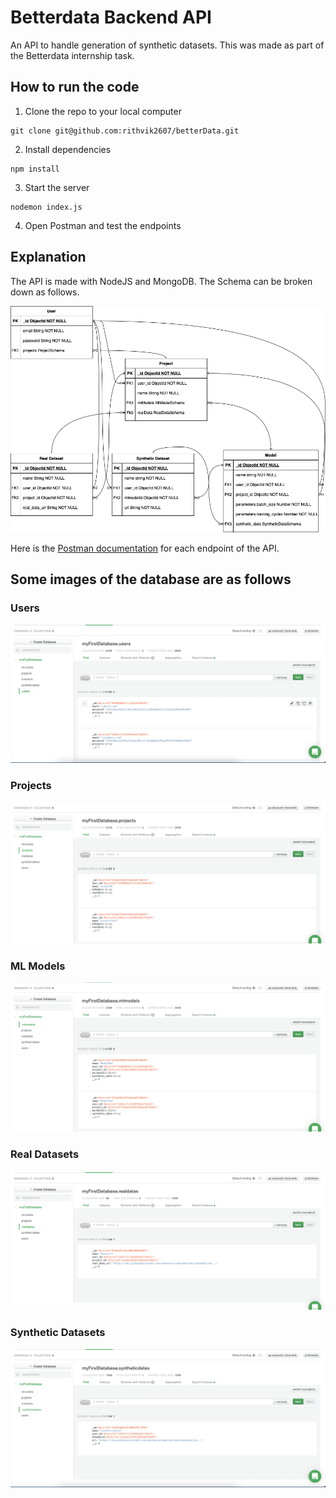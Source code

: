 # Betterdata Backend API

An API to handle generation of synthetic datasets. This was made as part of the Betterdata internship task.

## How to run the code

1. Clone the repo to your local computer

```
git clone git@github.com:rithvik2607/betterData.git
```

2. Install dependencies

```
npm install
```

3. Start the server

```
nodemon index.js
```

4. Open Postman and test the endpoints

## Explanation

The API is made with NodeJS and MongoDB. The Schema can be broken down as follows.

![alt text](https://github.com/rithvik2607/betterdata/blob/master/images/schema.png?raw=true)

Here is the [Postman documentation](https://documenter.getpostman.com/view/10960207/UV5WCxgR) for each endpoint of the API.

## Some images of the database are as follows

### Users

![alt text](https://github.com/rithvik2607/betterdata/blob/master/images/users.png?raw=true)

### Projects

![alt text](https://github.com/rithvik2607/betterdata/blob/master/images/projects.png?raw=true)

### ML Models

![alt text](https://github.com/rithvik2607/betterdata/blob/master/images/mlmodels.png?raw=true)

### Real Datasets

![alt text](https://github.com/rithvik2607/betterdata/blob/master/images/realData.png?raw=true)

### Synthetic Datasets

![alt text](https://github.com/rithvik2607/betterdata/blob/master/images/syntheticData.png?raw=true)
